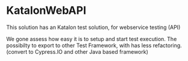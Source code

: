 # KatalonWebAPI

This solution has an Katalon test solution, for webservice testing (API)

We gone assess how easy it is to setup and start test execution.
The possibilty to export to other Test Framework, with has less refactoring. (convert to Cypress.IO and other Java based framework)
